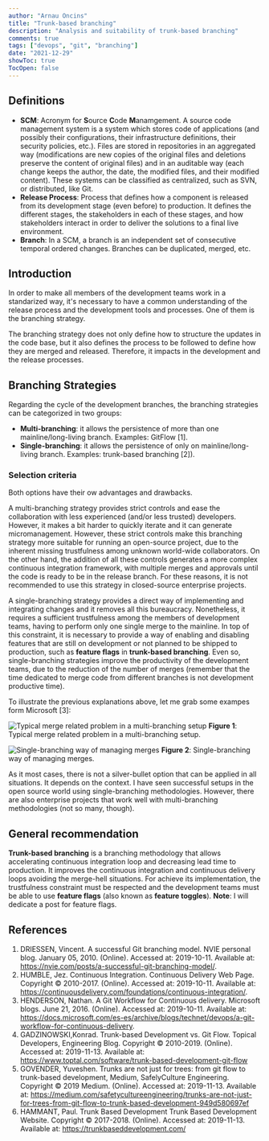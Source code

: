 ```yaml
---
author: "Arnau Oncins"
title: "Trunk-based branching"
description: "Analysis and suitability of trunk-based branching"
comments: true
tags: ["devops", "git", "branching"]
date: "2021-12-29"
showToc: true
TocOpen: false
---
```


## Definitions

* **SCM**: Acronym for **S**ource **C**ode **M**anamgement. A source code management system is a system which stores code of applications (and possibly their configurations, their infrastructure definitions, their security policies, etc.). Files are stored in repositories in an aggregated way (modifications are new copies of the original files and deletions preserve the content of original files) and in an auditable way (each change keeps the author, the date, the modified files, and their modified content). These systems can be classified as centralized, such as SVN, or distributed, like Git.
* **Release Process**: Process that defines how a component is released from its development stage (even before) to production. It defines the different stages, the stakeholders in each of these stages, and how stakeholders interact in order to deliver the solutions to a final live environment.
* **Branch**: In a SCM, a branch is an independent set of consecutive temporal ordered changes. Branches can be duplicated, merged, etc.

## Introduction

In order to make all members of the development teams work in a standarized way, it's necessary to have a common understanding of the release process and the development tools and processes. One of them is the branching strategy.

The branching strategy does not only define how to structure the updates in the code base, but it also defines the process to be followed to define how they are merged and released. Therefore, it impacts in the development and the release processes.

## Branching Strategies

Regarding the cycle of the development branches, the branching strategies can be categorized in two groups:

* **Multi-branching**: it allows the persistence of more than one mainline/long-living branch. Examples: GitFlow [1].
* **Single-branching**: it allows the persistence of only on mainline/long-living branch. Examples: trunk-based branching [2]).

### Selection criteria

Both options have their ow advantages and drawbacks.

A multi-branching strategy provides strict controls and ease the collaboration with less experienced (and/or less trusted) developers. However, it makes a bit harder to quickly iterate and it can generate micromanagement. However, these strict controls make this branching strategy more suitable for running an open-source project, due to the inherent missing trustfulness among unknown world-wide collaborators. On the other hand, the addition of all these controls generates a more complex continuous integration framework, with multiple merges and approvals until the code is ready to be in the release branch. For these reasons, it is not recommended to use this strategy in closed-source enterprise projects.

A single-branching strategy provides a direct way of implementing and integrating changes and it removes all this bureaucracy. Nonetheless, it requires a sufficient trustfulness among the members of development teams, having to perform only one single merge to the mainline. In top of this constraint, it is necessary to provide a way of enabling and disabling features that are still on development or not planned to be shipped to production, such as **feature flags** in **trunk-based branching**. Even so, single-branching strategies improve the productivity of the development teams, due to the reduction of the number of merges (remember that the time dedicated to merge code from different branches is not development productive time).

To illustrate the previous explanations above, let me grab some exampes form Microsoft [3]:

![Typical merge related problem in a multi-branching setup](/img/multibranching.png#center) **Figure 1**: Typical merge related problem in a multi-branching setup.

![Single-branching way of managing merges](/img/singlebranching.png#center) **Figure 2**: Single-branching way of managing merges.

As it most cases, there is not a silver-bullet option that can be applied in all situations. It depends on the context. I have seen successful setups in the open source world using single-branching methodologies. However, there are also enterprise projects that work well with multi-branching methodologies (not so many, though).

## General recommendation

**Trunk-based branching** is a branching methodology that allows accelerating continuous integration loop and decreasing lead time to production. It improves the continuous integration and continuous delivery loops avoiding the merge-hell situations. For achieve its implementation, the trustfulness constraint must be respected and the development teams must be able to use **feature flags** (also known as **feature toggles**). **Note**: I will dedicate a post for feature flags.

## References

1. DRIESSEN, Vincent. A successful Git branching model. NVIE personal blog. January 05, 2010. (Online). Accessed at: 2019-10-11. Available at: https://nvie.com/posts/a-successful-git-branching-model/.
2. HUMBLE, Jez. Continuous Integration. Continuous Delivery Web Page. Copyright © 2010-2017. (Online). Accessed at: 2019-10-11. Available at: https://continuousdelivery.com/foundations/continuous-integration/.
3. HENDERSON, Nathan. A Git Workflow for Continuous delivery. Microsoft blogs. June 21, 2016. (Online). Accessed at: 2019-10-11. Available at: https://docs.microsoft.com/es-es/archive/blogs/technet/devops/a-git-workflow-for-continuous-delivery.
4. GADZINOWSKI,Konrad. Trunk-based Development vs. Git Flow. Topical Developers, Engineering Blog. Copyright © 2010-2019. (Online).  Accessed at: 2019-11-13. Available at: https://www.toptal.com/software/trunk-based-development-git-flow
5. GOVENDER, Yuveshen. Trunks are not just for trees: from git flow to trunk-based development, Medium, SafelyCulture Engineering. Copyright © 2019 Medium. (Online). Accessed at: 2019-11-13. Available at: https://medium.com/safetycultureengineering/trunks-are-not-just-for-trees-from-git-flow-to-trunk-based-development-949d580697ef
6. HAMMANT, Paul. Trunk Based Development Trunk Based Development Website. Copyright © 2017-2018. (Online). Accessed at: 2019-11-13. Available at: https://trunkbaseddevelopment.com/






